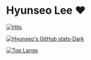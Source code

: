# Hyunseo Lee ❤️
[![Hits](https://hits.seeyoufarm.com/api/count/incr/badge.svg?url=https%3A%2F%2Fgithub.com%2Feunoia_hyunseo&count_bg=%2379C83D&title_bg=%23555555&icon=whatsapp.svg&icon_color=%23E7E7E7&title=hits&edge_flat=false)](https://hits.seeyoufarm.com)

[![Hyunseo's GitHub stats-Dark](https://github-readme-stats.vercel.app/api?username=eunoiahyunseo&show_icons=true&theme=dark#gh-dark-mode-only)](https://github.com/anuraghazra/github-readme-stats#gh-dark-mode-only)


[![Top Langs](https://github-readme-stats.vercel.app/api/top-langs/?username=eunoiahyunseo&layout=compact)](https://github.com/eunoiahyunseo/github-readme-stats)


